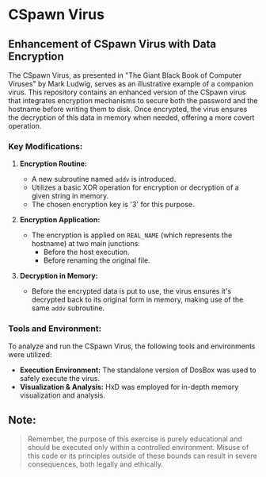 # CSpawn Virus

## Enhancement of CSpawn Virus with Data Encryption

The CSpawn Virus, as presented in "The Giant Black Book of Computer Viruses" by Mark Ludwig, serves as an illustrative example of a companion virus. This repository contains an enhanced version of the CSpawn virus that integrates encryption mechanisms to secure both the password and the hostname before writing them to disk. Once encrypted, the virus ensures the decryption of this data in memory when needed, offering a more covert operation.

### Key Modifications:

1. **Encryption Routine:**
   - A new subroutine named `addv` is introduced.
   - Utilizes a basic XOR operation for encryption or decryption of a given string in memory.
   - The chosen encryption key is '3' for this purpose.

2. **Encryption Application:**
   - The encryption is applied on `REAL_NAME` (which represents the hostname) at two main junctions:
     - Before the host execution.
     - Before renaming the original file.

3. **Decryption in Memory:**
   - Before the encrypted data is put to use, the virus ensures it's decrypted back to its original form in memory, making use of the same `addv` subroutine.

### Tools and Environment:
To analyze and run the CSpawn Virus, the following tools and environments were utilized:
- **Execution Environment:** The standalone version of DosBox was used to safely execute the virus.
- **Visualization & Analysis:** HxD was employed for in-depth memory visualization and analysis.

## Note:
> Remember, the purpose of this exercise is purely educational and should be executed only within a controlled environment. Misuse of this code or its principles outside of these bounds can result in severe consequences, both legally and ethically.
